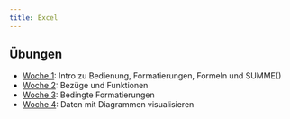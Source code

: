 ```yaml
---
title: Excel
---
```

## Übungen
- [Woche 1](/pubfiles/ikt/excel1.zip): Intro zu Bedienung, Formatierungen, Formeln und SUMME()
- [Woche 2](/pubfiles/ikt/excel2.zip): Bezüge und Funktionen
- [Woche 3](/pubfiles/ikt/excel3.zip): Bedingte Formatierungen
- [Woche 4](/pubfiles/ikt/excel4.zip): Daten mit Diagrammen visualisieren
